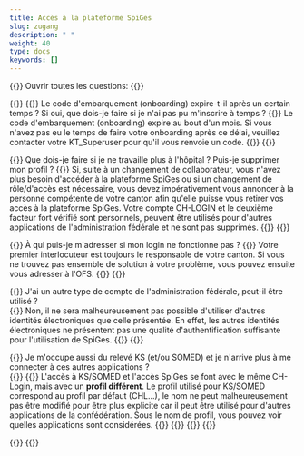 ```yaml
---
title: Accès à la plateforme SpiGes
slug: zugang 
description: " "
weight: 40
type: docs
keywords: []
---
```


{{<faqBlock>}}
Ouvrir toutes les questions: {{<collapsibleGroupCommand groupId="zugang">}}

{{<numberedList>}}
{{<listItem>}}
Le code d'embarquement (onboarding) expire-t-il après un certain temps ? Si oui, que dois-je faire si je n'ai pas pu m'inscrire à temps ?
{{<collapsibleBlock groupId="zugang">}}
Le code d'embarquement (onboarding) expire au bout d'un mois. Si vous n'avez pas eu le temps de faire votre onboarding après ce délai, veuillez contacter votre KT_Superuser pour qu'il vous renvoie un code.
{{</collapsibleBlock>}}
{{</listItem>}}

{{<listItem>}}
Que dois-je faire si je ne travaille plus à l'hôpital ? Puis-je supprimer mon profil ?
{{<collapsibleBlock groupId="zugang">}}
Si, suite à un changement de collaborateur, vous n'avez plus besoin d'accéder à la plateforme SpiGes ou si un changement de rôle/d'accès est nécessaire, vous devez impérativement vous annoncer à la personne compétente de votre canton afin qu'elle puisse vous retirer vos accès à la plateforme SpiGes. Votre compte CH-LOGIN et le deuxième facteur fort vérifié sont personnels, peuvent être utilisés pour d'autres applications de l'administration fédérale et ne sont pas supprimés.
{{</collapsibleBlock>}}
{{</listItem>}}

{{<listItem>}}
À qui puis-je m'adresser si mon login ne fonctionne pas ?
{{<collapsibleBlock groupId="zugang">}}
Votre premier interlocuteur est toujours le responsable de votre canton. Si vous ne trouvez pas ensemble de solution à votre problème, vous pouvez ensuite vous adresser à l'OFS.
{{</collapsibleBlock>}}
{{</listItem>}}

{{<listItem>}}
J'ai un autre type de compte de l'administration fédérale, peut-il être utilisé ?  
{{<collapsibleBlock groupId="zugang">}}
Non, il ne sera malheureusement pas possible d'utiliser d'autres identités électroniques que celle présentée. En effet, les autres identités électroniques ne présentent pas une qualité d'authentification suffisante pour l'utilisation de SpiGes.
{{</collapsibleBlock>}}
{{</listItem>}}

{{<listItem>}}
Je m'occupe aussi du relevé KS (et/ou SOMED) et je n'arrive plus à me connecter à ces autres applications ?  
{{<collapsibleBlock groupId="zugang">}}
{{<markdown>}}
L'accès à KS/SOMED et l'accès SpiGes se font avec le même CH-Login, mais avec un **profil différent**. Le profil utilisé pour KS/SOMED correspond au profil par défaut (CHL...), le nom ne peut malheureusement pas être modifié pour être plus explicite car il peut être utilisé pour d'autres applications de la confédération. Sous le nom de profil, vous pouvez voir quelles applications sont considérées. 
{{</markdown>}}
{{<insertImage image="profile_FR.png" class="edge max-w-90">}}
{{</collapsibleBlock>}}
{{</listItem>}}

{{</numberedList>}}
{{</faqBlock>}}
